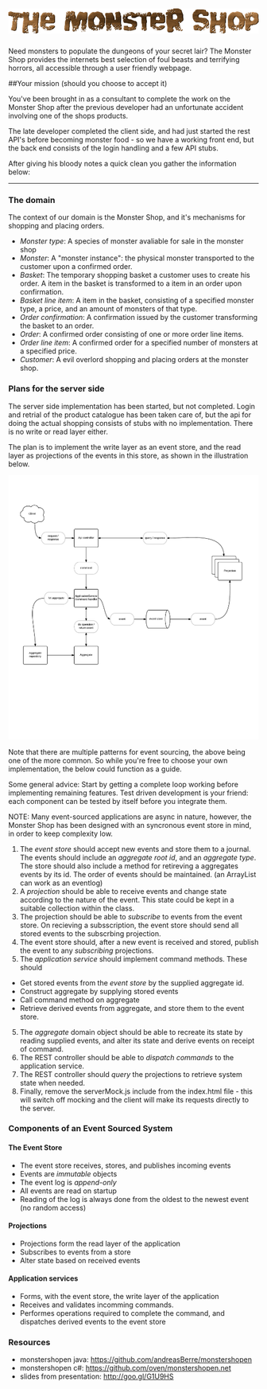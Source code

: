 ![Event Sourcing](src/main/webapp/img/logo.png "The Monster Shop")
================

Need monsters to populate the dungeons of your secret lair? The Monster Shop provides the internets best selection of foul beasts and terrifying horrors, all accessible through a user friendly webpage.

##Your mission (should you choose to accept it)

You've been brought in as a consultant to complete the work on the Monster Shop after the previous developer had an unfortunate accident involving one of the shops products.

The late developer completed the client side, and had just started the rest API's before becoming monster food - so we have a working front end, but the back end consists of the login handling and a few API stubs.

After giving his bloody notes a quick clean you gather the information below:


---------------------------------------


### The domain

The context of our domain is the Monster Shop, and it's mechanisms for shopping and placing orders.

* _Monster type_: A species of monster avaliable for sale in the monster shop
* _Monster_: A "monster instance": the physical monster transported to the customer upon a confirmed order.
* _Basket_: The temporary shopping basket a customer uses to create his order. A item in the basket is transformed to a item in an order upon confirmation.
* _Basket line item_: A item in the basket, consisting of a specified monster type, a price, and an amount of monsters of that type.
* _Order confirmation_: A confirmation issued by the customer transforming the basket to an order.
* _Order_: A confirmed order consisting of one or more order line items.
* _Order line item_: A confirmed order for a specified number of monsters at a specified price.
* _Customer_: A evil overlord shopping and placing orders at the monster shop.


### Plans for the server side

The server side implementation has been started, but not completed. Login and retrial of the product catalogue has been taken care of, but the api for doing the actual shopping consists of stubs with no implementation. There is no write or read layer either.

The plan is to implement the write layer as an event store, and the read layer as projections of the events in this store, as shown in the illustration below.

![Event Sourcing](eventsourcing2.png "Event Sourcing")

Note that there are multiple patterns for event sourcing, the above being one of the more common. So while you're free to choose your own implementation, the below could function as a guide.

Some general advice: Start by getting a complete loop working before implementing remaining features. Test driven development is your friend: each component can be tested by itself before you integrate them.

NOTE: Many event-sourced applications are async in nature, however, the Monster Shop has been designed with an syncronous event store in mind, in order to keep complexity low.

1. The _event store_ should accept new events and store them to a journal. The events should include an _aggregate root id_, and an _aggregate type_. The store should also include a method for retireving a aggregates events by its id. The order of events should be maintained. (an ArrayList can work as an eventlog)
2. A _projection_ should be able to receive events and change state according to the nature of the event. This state could be kept in a suitable collection within the class.
3. The projection should be able to _subscribe_ to events from the event store. On recieving a subsscription, the event store should send all stored events to the subscrbing projection.
4. The event store should, after a new event is received and stored, publish the event to any _subscribing_ projections.
5. The _application service_ should implement command methods. These should 
  * Get stored events from the _event store_ by the supplied aggregate id.
  * Construct aggregate by supplying stored events
  * Call command method on aggregate
  * Retrieve derived events from aggregate, and store them to the event store.
5. The _aggregate_ domain object should be able to recreate its state by reading supplied events, and alter its state and derive events on receipt of command.
8. The REST controller should be able to _dispatch commands_ to the application service.
9. The REST controller should _query_ the projections to retrieve system state when needed.
10. Finally, remove the serverMock.js include from the index.html file - this will switch off mocking and the client will make its requests directly to the server. 

### Components of an Event Sourced System

#### The Event Store
* The event store receives, stores, and publishes incoming events
* Events are _immutable_ objects
* The event log is _append-only_
* All events are read on startup
* Reading of the log is always done from the oldest to the newest event (no random access)

#### Projections
* Projections form the read layer of the application
* Subscribes to events from a store
* Alter state based on received events

#### Application services
* Forms, with the event store, the write layer of the application
* Receives and validates incomming commands. 
* Performes operations required to complete the command, and dispatches derived events to the event store

### Resources

* monstershopen java: https://github.com/andreasBerre/monstershopen
* monstershopen c#: https://github.com/oven/monstershopen.net
* slides from presentation: http://goo.gl/G1U9HS  
